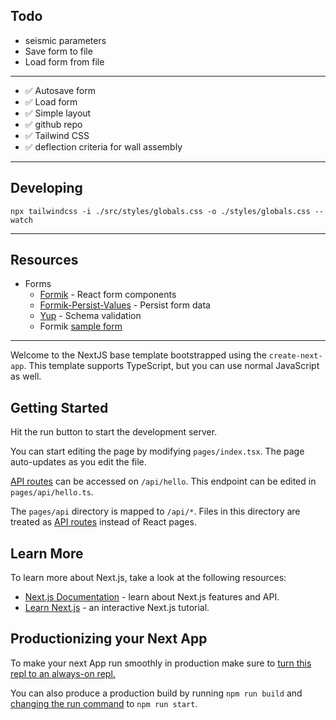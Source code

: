 ## Todo


* seismic parameters
* Save form to file
* Load form from file

---

* ✅ Autosave form
* ✅ Load form
* ✅ Simple layout
* ✅ github repo
* ✅ Tailwind CSS
* ✅ deflection criteria for wall assembly

---

## Developing

```
npx tailwindcss -i ./src/styles/globals.css -o ./styles/globals.css --watch

```

---

## Resources

* Forms
  * [Formik](https://github.com/jaredpalmer/formik) - React form components
  * [Formik-Persist-Values](https://github.com/kolengri/formik-persist-values) - Persist form data
  * [Yup](https://github.com/jquense/yup) - Schema validation
  * Formik [sample form](https://codesandbox.io/s/formik-v2-tutorial-final-ge1pt)

---


Welcome to the NextJS base template bootstrapped using the `create-next-app`. This template supports TypeScript, but you can use normal JavaScript as well.

## Getting Started

Hit the run button to start the development server.

You can start editing the page by modifying `pages/index.tsx`. The page auto-updates as you edit the file.

[API routes](https://nextjs.org/docs/api-routes/introduction) can be accessed on `/api/hello`. This endpoint can be edited in `pages/api/hello.ts`.

The `pages/api` directory is mapped to `/api/*`. Files in this directory are treated as [API routes](https://nextjs.org/docs/api-routes/introduction) instead of React pages.

## Learn More

To learn more about Next.js, take a look at the following resources:

- [Next.js Documentation](https://nextjs.org/docs) - learn about Next.js features and API.
- [Learn Next.js](https://nextjs.org/learn) - an interactive Next.js tutorial.

## Productionizing your Next App

To make your next App run smoothly in production make sure to [turn this repl to an always-on repl.](https://docs.replit.com/hosting/enabling-always-on)

You can also produce a production build by running `npm run build` and [changing the run command](https://docs.replit.com/programming-ide/configuring-repl#run) to `npm run start`.
